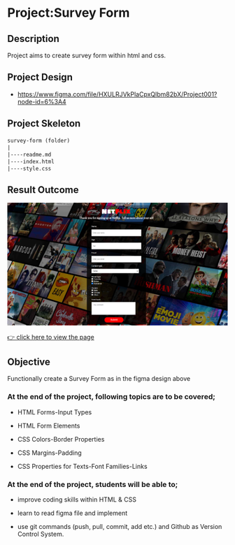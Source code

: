 # Project:Survey Form

## Description

Project aims to create survey form within html and css.

## Project Design

- <a href="https://www.figma.com/file/HXULRJVkPlaCpxQlbm82bX/Project001?node-id=6%3A4">https://www.figma.com/file/HXULRJVkPlaCpxQlbm82bX/Project001?node-id=6%3A4<a>

## Project Skeleton

```
survey-form (folder)
|
|----readme.md
|----index.html
|----style.css
```

## Result Outcome

![Project 001 Snapshot](Project_001_.png)

[👉 click here to view the page](https://msaiduslu.github.io/Netflix-Survey-Form/)

## Objective

Functionally create a Survey Form as in the figma design above

### At the end of the project, following topics are to be covered;

- HTML Forms-Input Types

- HTML Form Elements

- CSS Colors-Border Properties

- CSS Margins-Padding

- CSS Properties for Texts-Font Families-Links

### At the end of the project, students will be able to;

- improve coding skills within HTML & CSS

- learn to read figma file and implement

- use git commands (push, pull, commit, add etc.) and Github as Version Control System.
